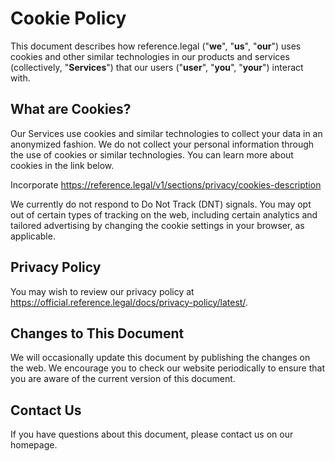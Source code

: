 # Cookie Policy

This document describes how reference.legal ("**we**", "**us**", "**our**") uses cookies and other similar technologies in our products and services (collectively, "**Services**") that our users ("**user**", "**you**", "**your**") interact with.

## What are Cookies?

Our Services use cookies and similar technologies to collect your data in an anonymized fashion.  We do not collect your personal information through the use of cookies or similar technologies. You can learn more about cookies in the link below.

Incorporate <https://reference.legal/v1/sections/privacy/cookies-description>

We currently do not respond to Do Not Track (DNT) signals. You may opt out of certain types of tracking on the web, including certain analytics and tailored advertising by changing the cookie settings in your browser, as applicable.

## Privacy Policy

You may wish to review our privacy policy at <https://official.reference.legal/docs/privacy-policy/latest/>.

## Changes to This Document

We will occasionally update this document by publishing the changes on the web. We encourage you to check our website periodically to ensure that you are aware of the current version of this document.

## Contact Us

If you have questions about this document, please contact us on our homepage.
